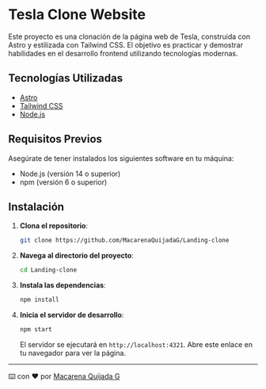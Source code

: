 # Tesla Clone Website

Este proyecto es una clonación de la página web de Tesla, construida con Astro y estilizada con Tailwind CSS. El objetivo es practicar y demostrar habilidades en el desarrollo frontend utilizando tecnologías modernas.

## Tecnologías Utilizadas

- [Astro](https://astro.build/)
- [Tailwind CSS](https://tailwindcss.com/)
- [Node.js](https://nodejs.org/)

## Requisitos Previos

Asegúrate de tener instalados los siguientes software en tu máquina:

- Node.js (versión 14 o superior)
- npm (versión 6 o superior)

## Instalación

1. **Clona el repositorio**:

    ```bash
    git clone https://github.com/MacarenaQuijadaG/Landing-clone
    ```

2. **Navega al directorio del proyecto**:

    ```bash
    cd Landing-clone
    ```

3. **Instala las dependencias**:

    ```bash
    npm install
    ```

4. **Inicia el servidor de desarrollo**:

    ```bash
    npm start
    ```

    El servidor se ejecutará en `http://localhost:4321`. Abre este enlace en tu navegador para ver la página.

---
⌨️ con ❤️ por [Macarena Quijada G](https://github.com/MacarenaQuijadaG)
